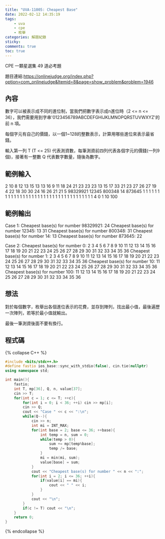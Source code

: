 ```yaml
---
title: "UVA-11005: Cheapest Base"
date: 2022-02-12 14:35:19
tags:
    - uva
    - cpe
    - 枚舉
categories: 解題紀錄
sticky: 
comments: true
toc: true
---
```

CPE 一顆星選集 49 道必考題
<!--more-->
題目連結:https://onlinejudge.org/index.php?option=com_onlinejudge&Itemid=8&page=show_problem&problem=1946
## 內容
數字可以被表示成不同的進位制，當我們把數字表示成n進位時（2 <= n <= 36），我們需要用到字串'0123456789ABCDEFGHIJKLMNOPQRSTUVWXYZ'的前 n 項。

每個字元有自己的價錢，以一個1~128的整數表示，計算用哪些進位來表示最省錢。

輸入第一列 T (T <= 25) 代表測資數，每筆測資前四列代表各個字元的價錢(一列9個)，接著有一整數 Q 代表數字數量，隨後為數字。
## 範例輸入
2
10 8 12 13 15 13 13 16 9
11 18 24 21 23 23 23 13 15
17 33 21 23 27 26 27 19 4
22 18 30 30 24 16 26 21 21
5
98329921
12345
800348
14
873645
1 1 1 1 1 1 1 1 1
1 1 1 1 1 1 1 1 1
1 1 1 1 1 1 1 1 1
1 1 1 1 1 1 1 1 1
4
0
1
10
100
## 範例輸出
Case 1:
Cheapest base(s) for number 98329921: 24
Cheapest base(s) for number 12345: 13 31
Cheapest base(s) for number 800348: 31
Cheapest base(s) for number 14: 13
Cheapest base(s) for number 873645: 22

Case 2:
Cheapest base(s) for number 0: 2 3 4 5 6 7 8 9 10 11 12 13 14 15 16 17 18 
19 20 21 22 23 24 25 26 27 28 29 30 31 32 33 34 35 36
Cheapest base(s) for number 1: 2 3 4 5 6 7 8 9 10 11 12 13 14 15 16 17 18 
19 20 21 22 23 24 25 26 27 28 29 30 31 32 33 34 35 36
Cheapest base(s) for number 10: 11 12 13 14 15 16 17 18 19 20 21 22 23 24 
25 26 27 28 29 30 31 32 33 34 35 36
Cheapest base(s) for number 100: 11 12 13 14 15 16 17 18 19 20 21 22 23 24 
25 26 27 28 29 30 31 32 33 34 35 36
## 想法
對於每個數字，枚舉出各個進位表示的花費，並存到陣列，找出最小值，最後遍歷一次陣列，若等於最小值就輸出。

最後一筆測資後面不要有換行。
## 程式碼
{% collapse C++ %}
```cpp
#include <bits/stdc++.h>
#define fastio ios_base::sync_with_stdio(false), cin.tie(nullptr)
using namespace std;

int main(){
    fastio;
    int T, mp[36], Q, n, value[37];
    cin >> T;
    for(int c = 1; c <= T; ++c){
        for(int i = 0; i < 36; ++i) cin >> mp[i];
        cin >> Q;
        cout << "Case " << c << ":\n";
        while(Q--){
            cin >> n;
            int mi = INT_MAX;
            for(int base = 2; base <= 36; ++base){
                int temp = n, sum = 0;
                while(temp > 0){
                    sum += mp[temp%base];
                    temp /= base;
                }
                mi = min(mi, sum);
                value[base] = sum;
            }
            cout << "Cheapest base(s) for number " << n << ":";
            for(int i = 2; i <= 36; ++i){
                if(value[i] == mi){
                    cout << " " << i;
                }
            }
            cout << "\n";
        }
        if(c != T) cout << "\n";
    }
    return 0;
}
```
{% endcollapse %}